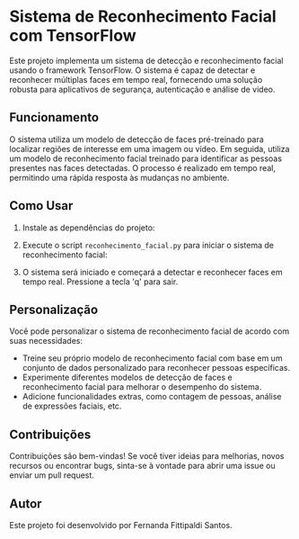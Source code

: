 # Sistema de Reconhecimento Facial com TensorFlow

Este projeto implementa um sistema de detecção e reconhecimento facial usando o framework TensorFlow. O sistema é capaz de detectar e reconhecer múltiplas faces em tempo real, fornecendo uma solução robusta para aplicativos de segurança, autenticação e análise de vídeo.

## Funcionamento

O sistema utiliza um modelo de detecção de faces pré-treinado para localizar regiões de interesse em uma imagem ou vídeo. Em seguida, utiliza um modelo de reconhecimento facial treinado para identificar as pessoas presentes nas faces detectadas. O processo é realizado em tempo real, permitindo uma rápida resposta às mudanças no ambiente.

## Como Usar

1. Instale as dependências do projeto:

2. Execute o script `reconhecimento_facial.py` para iniciar o sistema de reconhecimento facial:


3. O sistema será iniciado e começará a detectar e reconhecer faces em tempo real. Pressione a tecla 'q' para sair.

## Personalização

Você pode personalizar o sistema de reconhecimento facial de acordo com suas necessidades:

- Treine seu próprio modelo de reconhecimento facial com base em um conjunto de dados personalizado para reconhecer pessoas específicas.
- Experimente diferentes modelos de detecção de faces e reconhecimento facial para melhorar o desempenho do sistema.
- Adicione funcionalidades extras, como contagem de pessoas, análise de expressões faciais, etc.

## Contribuições

Contribuições são bem-vindas! Se você tiver ideias para melhorias, novos recursos ou encontrar bugs, sinta-se à vontade para abrir uma issue ou enviar um pull request.

## Autor

Este projeto foi desenvolvido por Fernanda Fittipaldi Santos.


